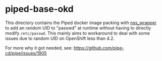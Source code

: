 # piped-base-okd
This directory contains the Piped docker image packing with [nss_wrapper](https://cwrap.org/nss_wrapper.html) to add an random UID to "passwd" at runtime without having to directly modify `/etc/passwd`.
This mainly aims to workaround to deal with some issues due to random UID on OpenShift less than 4.2.

For more why it got needed, see: https://github.com/pipe-cd/pipe/issues/1905
